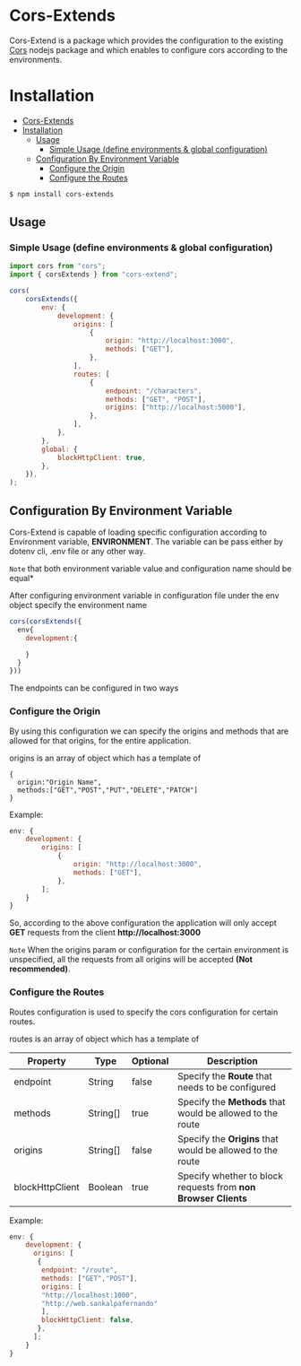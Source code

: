 # Cors-Extends

Cors-Extend is a package which provides the configuration to the existing [Cors](http://www.senchalabs.org/connect/) nodejs package and which enables to configure cors according to the environments.

# Installation

- [Cors-Extends](#cors-extends)
- [Installation](#installation)
	- [Usage](#usage)
		- [Simple Usage (define environments & global configuration)](#simple-usage-define-environments--global-configuration)
	- [Configuration By Environment Variable](#configuration-by-environment-variable)
		- [Configure the Origin](#configure-the-origin)
		- [Configure the Routes](#configure-the-routes)

```sh
$ npm install cors-extends
```

## Usage

### Simple Usage (define environments & global configuration)

```javascript
import cors from "cors";
import { corsExtends } from "cors-extend";

cors(
	corsExtends({
		env: {
			development: {
				origins: [
					{
						origin: "http://localhost:3000",
						methods: ["GET"],
					},
				],
				routes: [
					{
						endpoint: "/characters",
						methods: ["GET", "POST"],
						origins: ["http://localhost:5000"],
					},
				],
			},
		},
		global: {
			blockHttpClient: true,
		},
	}),
);
```

## Configuration By Environment Variable

Cors-Extend is capable of loading specific configuration according to Environment variable, **ENVIRONMENT**. The variable can be pass either by dotenv cli, .env file or any other way.

`Note` that both environment variable value and configuration name should be equal\*

After configuring environment variable in configuration file under the env object specify the environment name
<br>

```javascript
cors(corsExtends({
  env{
    development:{

    }
  }
}))
```

The endpoints can be configured in two ways
<br>

### Configure the Origin

By using this configuration we can specify the origins and methods that are allowed for that origins, for the entire application.

origins is an array of object which has a template of

```
{
  origin:"Origin Name",
  methods:["GET","POST","PUT","DELETE","PATCH"]
}
```

Example:

```javascript
env: {
	development: {
		origins: [
			{
				origin: "http://localhost:3000",
				methods: ["GET"],
			},
		];
	}
}
```

So, according to the above configuration the application will only accept **GET** requests from the client **http://localhost:3000**

`Note` When the origins param or configuration for the certain environment is unspecified, all the requests from all origins will be accepted **(Not recommended)**.

### Configure the Routes

Routes configuration is used to specify the cors configuration for certain routes.

routes is an array of object which has a template of

| Property | Type | Optional | Description |
| -------- | ---- | --- |----------- |
| endpoint | String | false | Specify the **Route** that needs to be configured |
| methods | String[] | true | Specify the **Methods** that would be allowed to the route |
| origins | String[] | false | Specify the **Origins** that would be allowed to the route |
| blockHttpClient | Boolean | true | Specify whether to block requests from **non Browser Clients** |

Example:

```javascript
env: {
	development: {
	  origins: [
	   {
	    endpoint: "/route",
	    methods: ["GET","POST"],
	    origins: [
		"http://localhost:1000",
		"http://web.sankalpafernando"
	    ],
	    blockHttpClient: false,
	   },
	  ];
	}
}
```